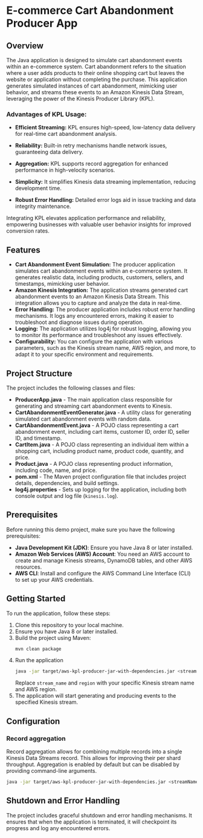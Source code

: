 # E-commerce Cart Abandonment Producer App

## Overview

The Java application is designed to simulate cart abandonment events within an e-commerce system. Cart abandonment refers to the situation where a user adds products to their online shopping cart but leaves the website or application without completing the purchase. This application generates simulated instances of cart abandonment, mimicking user behavior, and streams these events to an Amazon Kinesis Data Stream, leveraging the power of the Kinesis Producer Library (KPL).

### Advantages of KPL Usage:

- **Efficient Streaming:** KPL ensures high-speed, low-latency data delivery for real-time cart abandonment analysis.

- **Reliability:** Built-in retry mechanisms handle network issues, guaranteeing data delivery.

- **Aggregation:** KPL supports record aggregation for enhanced performance in high-velocity scenarios.

- **Simplicity:** It simplifies Kinesis data streaming implementation, reducing development time.

- **Robust Error Handling:** Detailed error logs aid in issue tracking and data integrity maintenance.

Integrating KPL elevates application performance and reliability, empowering businesses with valuable user behavior insights for improved conversion rates.

## Features

- **Cart Abandonment Event Simulation:** The producer application simulates cart abandonment events within an e-commerce system. It generates realistic data, including products, customers, sellers, and timestamps, mimicking user behavior.
- **Amazon Kinesis Integration:** The application streams generated cart abandonment events to an Amazon Kinesis Data Stream. This integration allows you to capture and analyze the data in real-time.
- **Error Handling:** The producer application includes robust error handling mechanisms. It logs any encountered errors, making it easier to troubleshoot and diagnose issues during operation.
- **Logging:** The application utilizes log4j for robust logging, allowing you to monitor its performance and troubleshoot any issues effectively.
- **Configurability:** You can configure the application with various parameters, such as the Kinesis stream name, AWS region, and more, to adapt it to your specific environment and requirements.

## Project Structure

The project includes the following classes and files:

* **ProducerApp.java** - The main application class responsible for generating and streaming cart abandonment events to
   Kinesis.
* **CartAbandonmentEventGenerator.java** - A utility class for generating simulated cart abandonment events with random
   data.
* **CartAbandonmentEvent.java** - A POJO class representing a cart abandonment event, including cart items, customer
   ID, order ID, seller ID, and timestamp.
* **CartItem.java** - A POJO class representing an individual item within a shopping cart, including product name,
   product code, quantity, and price.
* **Product.java** - A POJO class representing product information, including code, name, and price.
* **pom.xml** - The Maven project configuration file that includes project details, dependencies, and build settings.
* **log4j.properties** - Sets up logging for the application, including both console output and log file (`kinesis.log`).

## Prerequisites
Before running this demo project, make sure you have the following prerequisites:

* **Java Development Kit (JDK)**: Ensure you have Java 8 or later installed.
* **Amazon Web Services (AWS) Account**: You need an AWS account to create and manage Kinesis streams, DynamoDB tables, and other AWS resources.
* **AWS CLI**: Install and configure the AWS Command Line Interface (CLI) to set up your AWS credentials.

## Getting Started

To run the application, follow these steps:

1. Clone this repository to your local machine.
2. Ensure you have Java 8 or later installed.
3. Build the project using Maven:
   ```bash
   mvn clean package
   ```
4. Run the application
   ```bash
   java -jar target/aws-kpl-producer-jar-with-dependencies.jar <streamName> <region>
   ```
   Replace `stream_name` and `region` with your specific Kinesis stream name and AWS region.
5. The application will start generating and producing events to the specified Kinesis stream.

## Configuration
### Record aggregation
Record aggregation allows for combining multiple records into a single Kinesis Data Streams record. This allows for improving their per shard throughput. Aggregation is enabled by default but can be disabled by providing command-line arguments.
```bash
java -jar target/aws-kpl-producer-jar-with-dependencies.jar <streamName> <region> --no-agg
```
## Shutdown and Error Handling
The project includes graceful shutdown and error handling mechanisms. It ensures that when the application is terminated, it will checkpoint its progress and log any encountered errors.
